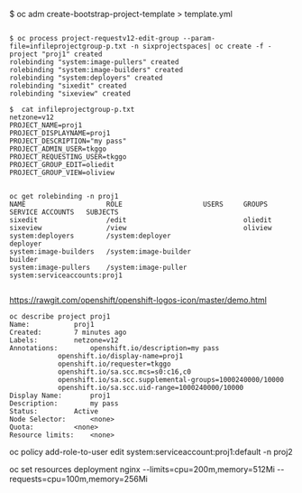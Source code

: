 $ oc adm create-bootstrap-project-template  > template.yml


```

$ oc process project-requestv12-edit-group --param-file=infileprojectgroup-p.txt -n sixprojectspaces| oc create -f -
project "proj1" created
rolebinding "system:image-pullers" created
rolebinding "system:image-builders" created
rolebinding "system:deployers" created
rolebinding "sixedit" created
rolebinding "sixeview" created

$  cat infileprojectgroup-p.txt
netzone=v12
PROJECT_NAME=proj1
PROJECT_DISPLAYNAME=proj1
PROJECT_DESCRIPTION="my pass"
PROJECT_ADMIN_USER=tkggo
PROJECT_REQUESTING_USER=tkggo
PROJECT_GROUP_EDIT=oliedit
PROJECT_GROUP_VIEW=oliview


oc get rolebinding -n proj1
NAME                    ROLE                    USERS     GROUPS                         SERVICE ACCOUNTS   SUBJECTS
sixedit                 /edit                             oliedit
sixeview                /view                             oliview
system:deployers        /system:deployer                                                 deployer
system:image-builders   /system:image-builder                                            builder
system:image-pullers    /system:image-puller              system:serviceaccounts:proj1
 

```



https://rawgit.com/openshift/openshift-logos-icon/master/demo.html


```
oc describe project proj1
Name:			proj1
Created:		7 minutes ago
Labels:			netzone=v12
Annotations:		openshift.io/description=my pass
			openshift.io/display-name=proj1
			openshift.io/requester=tkggo
			openshift.io/sa.scc.mcs=s0:c16,c0
			openshift.io/sa.scc.supplemental-groups=1000240000/10000
			openshift.io/sa.scc.uid-range=1000240000/10000
Display Name:		proj1
Description:		my pass
Status:			Active
Node Selector:		<none>
Quota:			<none>
Resource limits:	<none>

```


oc policy add-role-to-user edit system:serviceaccount:proj1:default -n proj2

oc set resources deployment nginx --limits=cpu=200m,memory=512Mi --requests=cpu=100m,memory=256Mi
